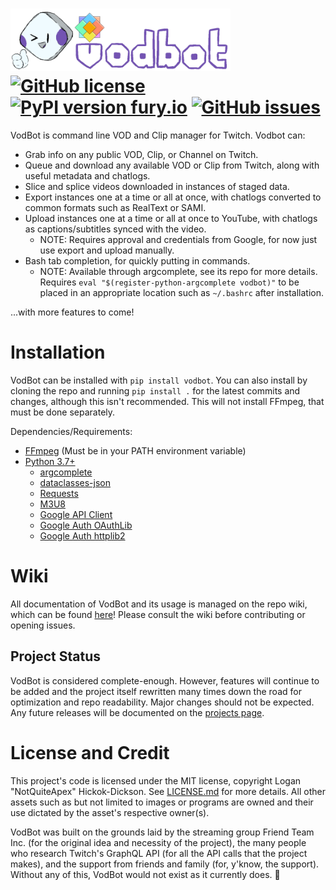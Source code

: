 # <img src="/assets/banner.png" alt="VodBot" height="100" /> [![GitHub license](https://badgen.net/github/license/NotQuiteApex/VodBot)](https://github.com/NotQuiteApex/VodBot/blob/master/LICENSE.md) [![PyPI version fury.io](https://badge.fury.io/py/vodbot.svg)](https://pypi.org/project/vodbot/) [![GitHub issues](https://img.shields.io/github/issues/NotQuiteApex/VodBot.svg)](https://gitHub.com/NotQuiteApex/VodBot/issues/)

VodBot is command line VOD and Clip manager for Twitch. Vodbot can:
* Grab info on any public VOD, Clip, or Channel on Twitch.
* Queue and download any available VOD or Clip from Twitch, along with useful metadata and chatlogs.
* Slice and splice videos downloaded in instances of staged data.
* Export instances one at a time or all at once, with chatlogs converted to common formats such as RealText or SAMI.
* Upload instances one at a time or all at once to YouTube, with chatlogs as captions/subtitles synced with the video.
	* NOTE: Requires approval and credentials from Google, for now just use export and upload manually.
* Bash tab completion, for quickly putting in commands.
    * NOTE: Available through argcomplete, see its repo for more details. Requires `eval "$(register-python-argcomplete vodbot)"` to be placed in an appropriate location such as `~/.bashrc` after installation.

...with more features to come!

# Installation
VodBot can be installed with `pip install vodbot`. You can also install by cloning the repo and running `pip install .` for the latest commits and changes, although this isn't recommended. This will not install FFmpeg, that must be done separately.

Dependencies/Requirements:
* [FFmpeg](https://www.ffmpeg.org/) (Must be in your PATH environment variable)
* [Python 3.7+](https://www.python.org/)
    * [argcomplete](https://pypi.org/project/argcomplete/)
    * [dataclasses-json](https://pypi.org/project/dataclasses-json/)
    * [Requests](https://pypi.org/project/requests/)
    * [M3U8](https://pypi.org/project/m3u8/)
    * [Google API Client](https://pypi.org/project/google-api-python-client/)
    * [Google Auth OAuthLib](https://pypi.org/project/google-auth-oauthlib/)
    * [Google Auth httplib2](https://pypi.org/project/google-auth-httplib2/)

# Wiki
All documentation of VodBot and its usage is managed on the repo wiki, which can be found [here](https://github.com/NotQuiteApex/VodBot/wiki)! Please consult the wiki before contributing or opening issues.

## Project Status
VodBot is considered complete-enough. However, features will continue to be added and the project itself rewritten many times down the road for optimization and repo readability. Major changes should not be expected. Any future releases will be documented on the [projects page](https://github.com/NotQuiteApex/VodBot/projects).

# License and Credit
This project's code is licensed under the MIT license, copyright Logan "NotQuiteApex" Hickok-Dickson. See [LICENSE.md](LICENSE.md) for more details. All other assets such as but not limited to images or programs are owned and their use dictated by the asset's respective owner(s).

VodBot was built on the grounds laid by the streaming group Friend Team Inc. (for the original idea and necessity of the project), the many people who research Twitch's GraphQL API (for all the API calls that the project makes), and the support from friends and family (for, y'know, the support). Without any of this, VodBot would not exist as it currently does. 🧡
